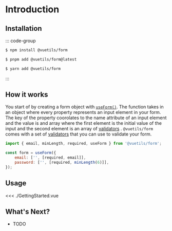 # Introduction

## Installation

::: code-group

```sh [npm]
$ npm install @vuetils/form
```

```sh [pnpm]
$ pnpm add @vuetils/form@latest
```

```sh [yarn]
$ yarn add @vuetils/form
```

:::

## How it works

You start of by creating a form object with [`useForm()`](../api#useForm). The function takes in an object where every property represents an input element in your form. The key of the property coorolates to the name attribute of an input element and the value is and array where the first element is the initial value of the input and the second element is an array of [validators](../core-concepts/validators) . `@vuetils/form` comes with a set of [validators](../core-concepts/validators) that you can use to validate your form.

```js
import { email, minLength, required, useForm } from '@vuetils/form';

const form = useForm({
	email: ['', [required, email]],
	password: ['', [required, minLength(6)]],
});
```

## Usage

<<< ./GettingStarted.vue

<script setup>
import GettingStarted from './GettingStarted.vue'
</script>

<GettingStarted />

## What's Next?

- TODO
